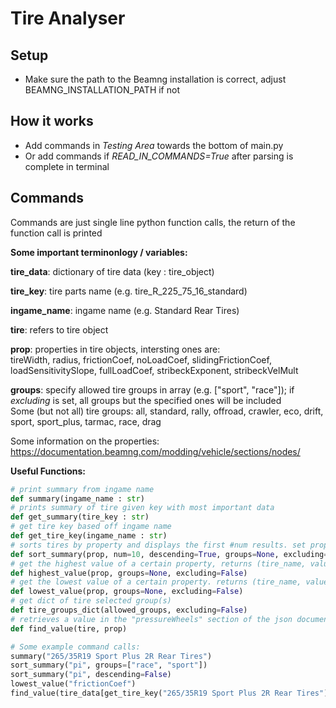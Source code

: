 # Tire Analyser

## Setup
- Make sure the path to the Beamng installation is correct, adjust BEAMNG_INSTALLATION_PATH if not

## How it works
- Add commands in *Testing Area* towards the bottom of main.py
- Or add commands if *READ_IN_COMMANDS=True* after parsing is complete in terminal

## Commands
Commands are just single line python function calls, the return of the function call is printed

**Some important terminonlogy / variables:**  
  
__tire_data__: dictionary of tire data (key : tire_object)  
  
__tire_key__: tire parts name (e.g. tire_R_225_75_16_standard)  
  
__ingame_name__: ingame name (e.g. Standard Rear Tires)  
  
__tire__: refers to tire object  
  
__prop__: properties in tire objects, intersting ones are:  
tireWidth, radius, frictionCoef, noLoadCoef, slidingFrictionCoef, loadSensitivitySlope, fullLoadCoef, stribeckExponent, stribeckVelMult 
  
__groups__: specify allowed tire groups in array (e.g. ["sport", "race"]); if _excluding_ is set, all groups but the specified ones will be included  
Some (but not all) tire groups: all, standard, rally, offroad, crawler, eco, drift, sport, sport_plus, tarmac, race, drag
  
Some information on the properties: https://documentation.beamng.com/modding/vehicle/sections/nodes/
  
**Useful Functions:**
```py
# print summary from ingame name
def summary(ingame_name : str)
# prints summary of tire given key with most important data
def get_summary(tire_key : str)
# get tire key based off ingame name
def get_tire_key(ingame_name : str)
# sorts tires by property and displays the first #num results. set property to "pi" to sort by estimated perf index
def sort_summary(prop, num=10, descending=True, groups=None, excluding=False)
# get the highest value of a certain property, returns (tire_name, value)
def highest_value(prop, groups=None, excluding=False)
# get the lowest value of a certain property. returns (tire_name, value)
def lowest_value(prop, groups=None, excluding=False)
# get dict of tire selected group(s)
def tire_groups_dict(allowed_groups, excluding=False)
# retrieves a value in the "pressureWheels" section of the json document which contains most tire parameters
def find_value(tire, prop)

# Some example command calls:
summary("265/35R19 Sport Plus 2R Rear Tires")
sort_summary("pi", groups=["race", "sport"])
sort_summary("pi", descending=False)
lowest_value("frictionCoef")
find_value(tire_data[get_tire_key("265/35R19 Sport Plus 2R Rear Tires")], "tireWidth")
```